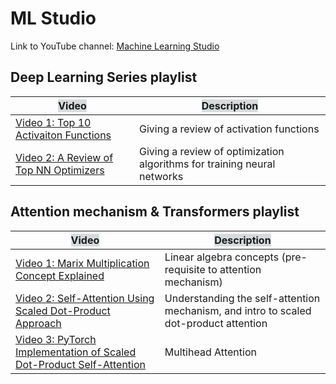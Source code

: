 # ML Studio

Link to YouTube channel: [Machine Learning Studio](https://www.youtube.com/@machinelearningstudio)

## Deep Learning Series playlist

| <span style="background-color:#D5DBDB;"> Video</span> | <span style="background-color:#D5DBDB;">Description</span> |
| --- | --- |
| [Video 1: Top 10 Activaiton Functions](https://www.youtube.com/watch?v=56ZxEmGRt2k&t=27s) | Giving a review of activation functions |
| [Video 2: A Review of Top NN Optimizers](https://youtu.be/7m8f0hP8Fzo) | Giving a review of optimization algorithms for training neural networks |


## Attention mechanism & Transformers playlist
| <span style="background-color:#D5DBDB;"> Video</span> | <span style="background-color:#D5DBDB;">Description</span> |
| --- | --- |
| [Video 1: Marix Multiplication Concept Explained](https://www.youtube.com/watch?v=VXG6WzS-Xb4&t=13s) | Linear algebra concepts (pre-requisite to attention mechanism) |
| [Video 2: Self-Attention Using Scaled Dot-Product Approach](https://www.youtube.com/watch?v=1IKrHh2X0F0) | Understanding the self-attention mechanism, and intro to scaled dot-product attention |
| [Video 3: PyTorch Implementation of Scaled Dot-Product Self-Attention](https://www.youtube.com/watch?v=mmzRYGCfTzc&t=12s) | Multihead Attention |

